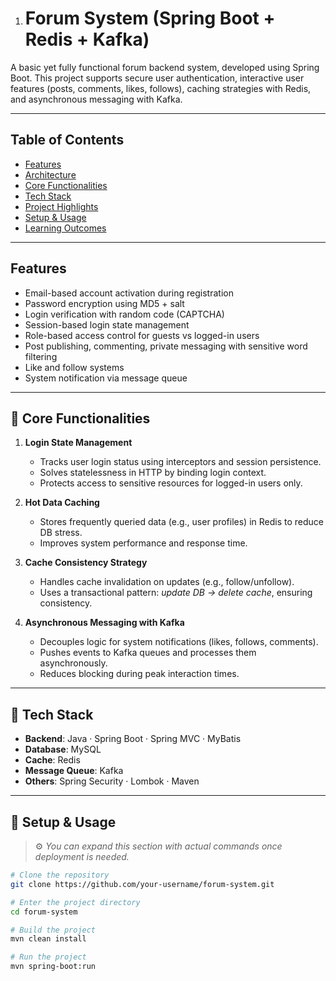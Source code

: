 1. # Forum System (Spring Boot + Redis + Kafka)

  A basic yet fully functional forum backend system, developed using Spring Boot. This project supports secure user authentication, interactive user features (posts, comments, likes, follows), caching strategies with Redis, and asynchronous messaging with Kafka.

  ---

  ## Table of Contents

  - [Features](#features)
  - [Architecture](#architecture)
  - [Core Functionalities](#core-functionalities)
  - [Tech Stack](#tech-stack)
  - [Project Highlights](#project-highlights)
  - [Setup & Usage](#setup--usage)
  - [Learning Outcomes](#learning-outcomes)

  ---

  ## Features

  - Email-based account activation during registration
  - Password encryption using MD5 + salt
  - Login verification with random code (CAPTCHA)
  - Session-based login state management
  - Role-based access control for guests vs logged-in users
  - Post publishing, commenting, private messaging with sensitive word filtering
  - Like and follow systems
  - System notification via message queue

  ---

  ## 🔧 Core Functionalities

  1. **Login State Management**  
     - Tracks user login status using interceptors and session persistence.
     - Solves statelessness in HTTP by binding login context.
     - Protects access to sensitive resources for logged-in users only.

  2. **Hot Data Caching**  
     - Stores frequently queried data (e.g., user profiles) in Redis to reduce DB stress.
     - Improves system performance and response time.

  3. **Cache Consistency Strategy**  
     - Handles cache invalidation on updates (e.g., follow/unfollow).
     - Uses a transactional pattern: *update DB → delete cache*, ensuring consistency.

  4. **Asynchronous Messaging with Kafka**  
     - Decouples logic for system notifications (likes, follows, comments).
     - Pushes events to Kafka queues and processes them asynchronously.
     - Reduces blocking during peak interaction times.

  ---

  ## 🧰 Tech Stack

  - **Backend**: Java · Spring Boot · Spring MVC · MyBatis
  - **Database**: MySQL
  - **Cache**: Redis
  - **Message Queue**: Kafka
  - **Others**: Spring Security · Lombok · Maven

  ---

  ## 🚀 Setup & Usage

  > ⚙️ *You can expand this section with actual commands once deployment is needed.*

  ```bash
  # Clone the repository
  git clone https://github.com/your-username/forum-system.git
  
  # Enter the project directory
  cd forum-system
  
  # Build the project
  mvn clean install
  
  # Run the project
  mvn spring-boot:run
  ```
